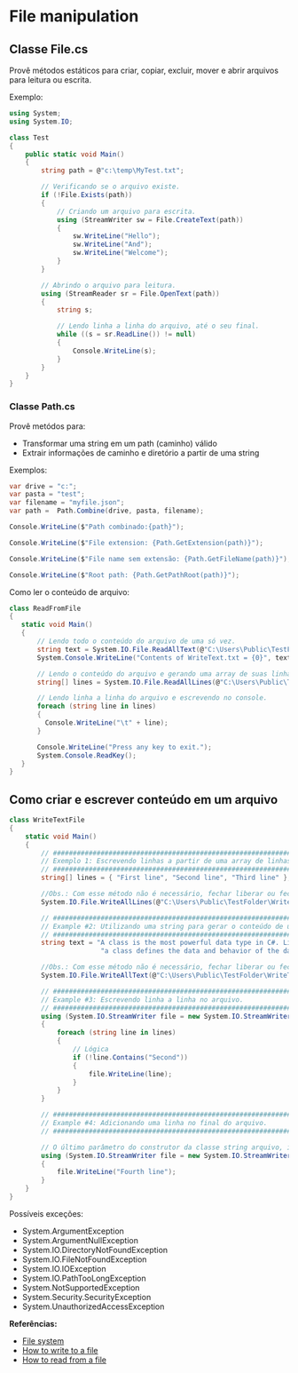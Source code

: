 # File manipulation

## Classe File.cs

Provê métodos estáticos para criar, copiar, excluir, mover e abrir arquivos para leitura ou escrita.

Exemplo:
```csharp
using System;
using System.IO;

class Test
{
    public static void Main()
    {
        string path = @"c:\temp\MyTest.txt";

        // Verificando se o arquivo existe.
        if (!File.Exists(path))
        {
            // Criando um arquivo para escrita.
            using (StreamWriter sw = File.CreateText(path))
            {
                sw.WriteLine("Hello");
                sw.WriteLine("And");
                sw.WriteLine("Welcome");
            }
        }

        // Abrindo o arquivo para leitura.
        using (StreamReader sr = File.OpenText(path))
        {
            string s;

            // Lendo linha a linha do arquivo, até o seu final.
            while ((s = sr.ReadLine()) != null)
            {
                Console.WriteLine(s);
            }
        }
    }
}
```

### Classe Path.cs

Provê metódos para:
* Transformar uma string em um path (caminho) válido
* Extrair informações de caminho e diretório a partir de uma string

Exemplos:
```csharp
var drive = "c:";
var pasta = "test";
var filename = "myfile.json";
var path =  Path.Combine(drive, pasta, filename);

Console.WriteLine($"Path combinado:{path}");

Console.WriteLine($"File extension: {Path.GetExtension(path)}");

Console.WriteLine($"File name sem extensão: {Path.GetFileName(path)}");

Console.WriteLine($"Root path: {Path.GetPathRoot(path)}");
```

Como ler o conteúdo de arquivo:

```csharp
class ReadFromFile
{
   static void Main()
   {
       // Lendo todo o conteúdo do arquivo de uma só vez.
       string text = System.IO.File.ReadAllText(@"C:\Users\Public\TestFolder\WriteText.txt");
       System.Console.WriteLine("Contents of WriteText.txt = {0}", text);

       // Lendo o conteúdo do arquivo e gerando uma array de suas linhas.
       string[] lines = System.IO.File.ReadAllLines(@"C:\Users\Public\TestFolder\WriteLines2.txt");

       // Lendo linha a linha do arquivo e escrevendo no console.
       foreach (string line in lines)
       {
         Console.WriteLine("\t" + line);
       }

       Console.WriteLine("Press any key to exit.");
       System.Console.ReadKey();
   }
}
```

## Como criar e escrever conteúdo em um arquivo

```csharp
class WriteTextFile
{
    static void Main()
    {
        // ########################################################################
        // Exemplo 1: Escrevendo linhas a partir de uma array de linhas.
        // ########################################################################
        string[] lines = { "First line", "Second line", "Third line" };

        //Obs.: Com esse método não é necessário, fechar liberar ou fechar o arquivo criado.
        System.IO.File.WriteAllLines(@"C:\Users\Public\TestFolder\WriteLines.txt", lines);

        // ########################################################################
        // Example #2: Utilizando uma string para gerar o conteúdo de um arquivo
        // ########################################################################
        string text = "A class is the most powerful data type in C#. Like a structure, " +
                       "a class defines the data and behavior of the data type. ";

        //Obs.: Com esse método não é necessário, fechar liberar ou fechar o arquivo criado.
        System.IO.File.WriteAllText(@"C:\Users\Public\TestFolder\WriteText.txt", text);

        // ########################################################################
        // Example #3: Escrevendo linha a linha no arquivo.
        // ########################################################################
        using (System.IO.StreamWriter file = new System.IO.StreamWriter(@"C:\Users\Public\TestFolder\WriteLines2.txt"))
        {
            foreach (string line in lines)
            {
                // Lógica
                if (!line.Contains("Second"))
                {
                    file.WriteLine(line);
                }
            }
        }

        // ########################################################################
        // Example #4: Adicionando uma linha no final do arquivo.
        // ########################################################################

        // O último parâmetro do construtor da classe string arquivo, identifica que é uma operação de append content.
        using (System.IO.StreamWriter file = new System.IO.StreamWriter(@"C:\Users\Public\TestFolder\WriteLines2.txt", true))
        {
            file.WriteLine("Fourth line");
        }
    }
}
```

Possíveis exceções:
* System.ArgumentException
* System.ArgumentNullException
* System.IO.DirectoryNotFoundException
* System.IO.FileNotFoundException
* System.IO.IOException
* System.IO.PathTooLongException
* System.NotSupportedException
* System.Security.SecurityException
* System.UnauthorizedAccessException


**Referências:**
* [File system](https://docs.microsoft.com/en-us/dotnet/csharp/programming-guide/file-system/)
* [How to write to a file](https://docs.microsoft.com/en-us/dotnet/csharp/programming-guide/file-system/how-to-write-to-a-text-file)
* [How to read from a file](https://docs.microsoft.com/en-us/dotnet/csharp/programming-guide/file-system/how-to-read-from-a-text-file)